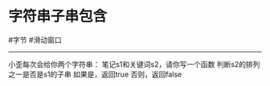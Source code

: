 
# 字符串子串包含
#字节 
#滑动窗口 

---

小歪每次会给你两个字符串：
笔记s1和关键词s2，请你写一个函数
判断s2的排列之一是否是s1的子串
如果是，返回true
否则，返回false